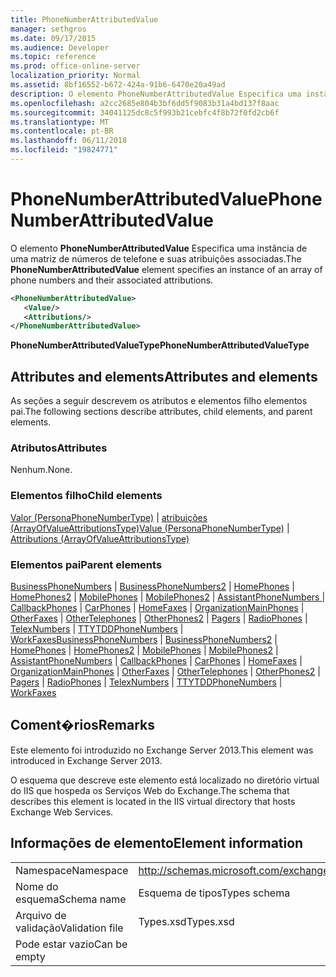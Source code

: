 ```yaml
---
title: PhoneNumberAttributedValue
manager: sethgros
ms.date: 09/17/2015
ms.audience: Developer
ms.topic: reference
ms.prod: office-online-server
localization_priority: Normal
ms.assetid: 8bf16552-b672-424a-91b6-6470e20a49ad
description: O elemento PhoneNumberAttributedValue Especifica uma instância de uma matriz de números de telefone e suas atribuições associadas.
ms.openlocfilehash: a2cc2685e804b3bf6dd5f9083b31a4bd137f8aac
ms.sourcegitcommit: 34041125dc8c5f993b21cebfc4f8b72f0fd2cb6f
ms.translationtype: MT
ms.contentlocale: pt-BR
ms.lasthandoff: 06/11/2018
ms.locfileid: "19824771"
---
```

# <a name="phonenumberattributedvalue"></a><span data-ttu-id="2bded-103">PhoneNumberAttributedValue</span><span class="sxs-lookup"><span data-stu-id="2bded-103">PhoneNumberAttributedValue</span></span>

<span data-ttu-id="2bded-104">O elemento **PhoneNumberAttributedValue** Especifica uma instância de uma matriz de números de telefone e suas atribuições associadas.</span><span class="sxs-lookup"><span data-stu-id="2bded-104">The **PhoneNumberAttributedValue** element specifies an instance of an array of phone numbers and their associated attributions.</span></span> 
  
```XML
<PhoneNumberAttributedValue>
   <Value/>
   <Attributions/>
</PhoneNumberAttributedValue>
```

 <span data-ttu-id="2bded-105">**PhoneNumberAttributedValueType**</span><span class="sxs-lookup"><span data-stu-id="2bded-105">**PhoneNumberAttributedValueType**</span></span>
## <a name="attributes-and-elements"></a><span data-ttu-id="2bded-106">Attributes and elements</span><span class="sxs-lookup"><span data-stu-id="2bded-106">Attributes and elements</span></span>

<span data-ttu-id="2bded-107">As seções a seguir descrevem os atributos e elementos filho elementos pai.</span><span class="sxs-lookup"><span data-stu-id="2bded-107">The following sections describe attributes, child elements, and parent elements.</span></span>
  
### <a name="attributes"></a><span data-ttu-id="2bded-108">Atributos</span><span class="sxs-lookup"><span data-stu-id="2bded-108">Attributes</span></span>

<span data-ttu-id="2bded-109">Nenhum.</span><span class="sxs-lookup"><span data-stu-id="2bded-109">None.</span></span>
  
### <a name="child-elements"></a><span data-ttu-id="2bded-110">Elementos filho</span><span class="sxs-lookup"><span data-stu-id="2bded-110">Child elements</span></span>

<span data-ttu-id="2bded-111">[Valor (PersonaPhoneNumberType)](value-personaphonenumbertype.md) | [atribuições (ArrayOfValueAttributionsType)](attributions-arrayofvalueattributionstype.md)</span><span class="sxs-lookup"><span data-stu-id="2bded-111">[Value (PersonaPhoneNumberType)](value-personaphonenumbertype.md) | [Attributions (ArrayOfValueAttributionsType)](attributions-arrayofvalueattributionstype.md)</span></span>
  
### <a name="parent-elements"></a><span data-ttu-id="2bded-112">Elementos pai</span><span class="sxs-lookup"><span data-stu-id="2bded-112">Parent elements</span></span>

<span data-ttu-id="2bded-113">[BusinessPhoneNumbers](businessphonenumbers.md) | [BusinessPhoneNumbers2](businessphonenumbers2.md) | [HomePhones](homephones.md) | [HomePhones2](homephones2.md) | [MobilePhones](mobilephones.md) | [MobilePhones2](mobilephones2.md) | [AssistantPhoneNumbers ](assistantphonenumbers.md)  |  [CallbackPhones](callbackphones.md) | [CarPhones](carphones.md) | [HomeFaxes](homefaxes.md) | [OrganizationMainPhones](organizationmainphones.md) | [OtherFaxes](otherfaxes.md) | [OtherTelephones](othertelephones.md)  |  [OtherPhones2](otherphones2.md) | [Pagers](pagers.md) | [RadioPhones](radiophones.md) | [TelexNumbers](telexnumbers.md) | [TTYTDDPhoneNumbers](ttytddphonenumbers.md) | [WorkFaxes](workfaxes.md)</span><span class="sxs-lookup"><span data-stu-id="2bded-113">[BusinessPhoneNumbers](businessphonenumbers.md) | [BusinessPhoneNumbers2](businessphonenumbers2.md) | [HomePhones](homephones.md) | [HomePhones2](homephones2.md) | [MobilePhones](mobilephones.md) | [MobilePhones2](mobilephones2.md) | [AssistantPhoneNumbers](assistantphonenumbers.md) | [CallbackPhones](callbackphones.md) | [CarPhones](carphones.md) | [HomeFaxes](homefaxes.md) | [OrganizationMainPhones](organizationmainphones.md) | [OtherFaxes](otherfaxes.md) | [OtherTelephones](othertelephones.md) | [OtherPhones2](otherphones2.md) | [Pagers](pagers.md) | [RadioPhones](radiophones.md) | [TelexNumbers](telexnumbers.md) | [TTYTDDPhoneNumbers](ttytddphonenumbers.md) | [WorkFaxes](workfaxes.md)</span></span>
  
## <a name="remarks"></a><span data-ttu-id="2bded-114">Coment�rios</span><span class="sxs-lookup"><span data-stu-id="2bded-114">Remarks</span></span>

<span data-ttu-id="2bded-115">Este elemento foi introduzido no Exchange Server 2013.</span><span class="sxs-lookup"><span data-stu-id="2bded-115">This element was introduced in Exchange Server 2013.</span></span>
  
<span data-ttu-id="2bded-116">O esquema que descreve este elemento está localizado no diretório virtual do IIS que hospeda os Serviços Web do Exchange.</span><span class="sxs-lookup"><span data-stu-id="2bded-116">The schema that describes this element is located in the IIS virtual directory that hosts Exchange Web Services.</span></span>
  
## <a name="element-information"></a><span data-ttu-id="2bded-117">Informações de elemento</span><span class="sxs-lookup"><span data-stu-id="2bded-117">Element information</span></span>

|||
|:-----|:-----|
|<span data-ttu-id="2bded-118">Namespace</span><span class="sxs-lookup"><span data-stu-id="2bded-118">Namespace</span></span>  <br/> |http://schemas.microsoft.com/exchange/services/2006/types  <br/> |
|<span data-ttu-id="2bded-119">Nome do esquema</span><span class="sxs-lookup"><span data-stu-id="2bded-119">Schema name</span></span>  <br/> |<span data-ttu-id="2bded-120">Esquema de tipos</span><span class="sxs-lookup"><span data-stu-id="2bded-120">Types schema</span></span>  <br/> |
|<span data-ttu-id="2bded-121">Arquivo de validação</span><span class="sxs-lookup"><span data-stu-id="2bded-121">Validation file</span></span>  <br/> |<span data-ttu-id="2bded-122">Types.xsd</span><span class="sxs-lookup"><span data-stu-id="2bded-122">Types.xsd</span></span>  <br/> |
|<span data-ttu-id="2bded-123">Pode estar vazio</span><span class="sxs-lookup"><span data-stu-id="2bded-123">Can be empty</span></span>  <br/> ||
   

